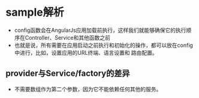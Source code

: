 # sample解析

- config函数会在AngularJs应用加载前执行，这样我们就能够确保它的执行顺序在Controller、Service和其他函数之前
- 也就是说，所有需要在应用启动之前执行和初始化的操作，都可以放在config中进行，比如，设置应用的URL终端、语言设置和 路由配置。

## provider与Service/factory的差异
- 不需要数组作为第二个参数，因为它不能依赖任何其他的服务。
